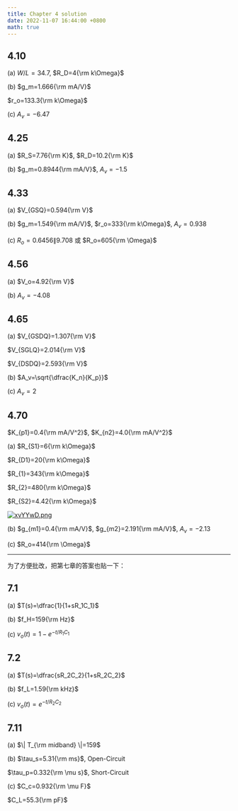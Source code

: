 ```yaml
---
title: Chapter 4 solution
date: 2022-11-07 16:44:00 +0800
math: true
---
```


## 4.10

(a) $W/L=34.7$, $R_D=4{\rm k\Omega}$

(b) $g_m=1.666{\rm mA/V}$

$r_o=133.3{\rm k\Omega}$

(c) $A_v = -6.47$

## 4.25

(a) $R_S=7.76{\rm K}$, $R_D=10.2{\rm K}$

(b) $g_m=0.8944{\rm mA/V}$, $A_v=-1.5$

## 4.33

(a) $V_{GSQ}=0.594{\rm V}$

(b) $g_m=1.549{\rm mA/V}$, $r_o=333{\rm k\Omega}$, $A_v = 0.938$

(c) $R_o=0.6456\|9.708$ 或 $R_o=605{\rm \Omega}$

## 4.56

(a) $V_o=4.92{\rm V}$

(b) $A_v=-4.08$

## 4.65

(a) $V_{GSDQ}=1.307{\rm V}$

$V_{SGLQ}=2.014{\rm V}$

$V_{DSDQ}=2.593{\rm V}$

(b) $A_v=\sqrt{\dfrac{K_n}{K_p}}$

(c) $A_v=2$

## 4.70

$K_{p1}=0.4{\rm mA/V^2}$, $K_{n2}=4.0{\rm mA/V^2}$

(a) $R_{S1}=6{\rm k\Omega}$

$R_{D1}=20{\rm k\Omega}$

$R_{1}=343{\rm k\Omega}$

$R_{2}=480{\rm k\Omega}$

$R_{S2}=4.42{\rm k\Omega}$

[![xvYYwD.png](https://s1.ax1x.com/2022/11/07/xvYYwD.png)](https://imgse.com/i/xvYYwD)

(b) $g_{m1}=0.4{\rm mA/V}$, $g_{m2}=2.191{\rm mA/V}$, $A_v=-2.13$

(c) $R_o=414{\rm \Omega}$

----

为了方便批改，把第七章的答案也贴一下：

## 7.1

(a) $T(s)=\dfrac{1}{1+sR_1C_1}$

(b) $f_H=159{\rm Hz}$

(c) $v_o(t)=1-e^{-t/R_1C_1}$

## 7.2

(a) $T(s)=\dfrac{sR_2C_2}{1+sR_2C_2}$

(b) $f_L=1.59{\rm kHz}$

(c) $v_o(t)=e^{-t/R_2C_2}$

## 7.11

(a) $\| T_{\rm midband} \|=159$

(b) $\tau_s=5.31{\rm ms}$, Open-Circuit

$\tau_p=0.332{\rm \mu s}$, Short-Circuit

(c) $C_c=0.932{\rm \mu F}$

$C_L=55.3{\rm pF}$
